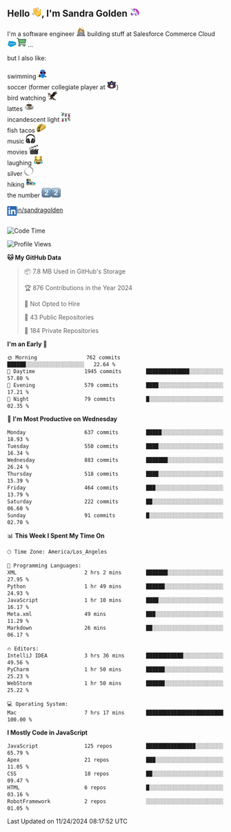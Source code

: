 ## Hello <img src="./static/emoji/wave.png" width="22" />, I'm Sandra Golden <img src="./static/emoji/unicorn-face.png" width="22" />

I'm a software engineer <img src="./static/emoji/female-technologist.png" width="22" /> building stuff at Salesforce Commerce Cloud <img src="./static/emoji/salesforce.png" width="22" /><img src="./static/emoji/commerce-cloud.png" width="22" />&nbsp;...

but I also like:<br/><br/>
swimming <img alt="swimming" src="./static/emoji/keep-swimming.png" width="22" /><br/>
soccer  (former collegiate player at <img src="./static/emoji/auburn.png" width="22" />)<br/>
bird watching <img src="./static/emoji/eagle.png" width="22" /><br/>
lattes <img src="./static/emoji/coffee.png" width="22" /><br/>
incandescent light <img src="./static/emoji/lights.png" width="22" /><br/>
fish tacos <img src="./static/emoji/taco.png" width="22" /><br/>
music <img src="./static/emoji/headphones.png" width="22" /><br/>
movies <img src="./static/emoji/movie-clapper.png" width="22" /><br/>
laughing <img src="./static/emoji/joy-cat.png" width="22" /><br/>
silver <img src="./static/emoji/silver-hoop.png" width="22" /><br/>
hiking <img src="./static/emoji/hiker.png" width="22" /><br/>
the number <img src="./static/emoji/two.png" width="22" /><img src="./static/emoji/two.png" width="22" />
<br/><br/>
<img align="left" alt="Sandra Golden | LinkedIn" width="22px" src="./static/emoji/linkedin.png" /> <a href="https://www.linkedin.com/in/sandragolden/">in/sandragolden</a>
<br/><br/>
<!--START_SECTION:waka-->
![Code Time](http://img.shields.io/badge/Code%20Time-749%20hrs%2035%20mins-blue)

![Profile Views](http://img.shields.io/badge/Profile%20Views-0-blue)

**🐱 My GitHub Data** 

> 📦 7.8 MB Used in GitHub's Storage 
 > 
> 🏆 876 Contributions in the Year 2024
 > 
> 🚫 Not Opted to Hire
 > 
> 📜 43 Public Repositories 
 > 
> 🔑 184 Private Repositories 
 > 
**I'm an Early 🐤** 

```text
🌞 Morning                762 commits         ██████░░░░░░░░░░░░░░░░░░░   22.64 % 
🌆 Daytime                1945 commits        ██████████████░░░░░░░░░░░   57.80 % 
🌃 Evening                579 commits         ████░░░░░░░░░░░░░░░░░░░░░   17.21 % 
🌙 Night                  79 commits          █░░░░░░░░░░░░░░░░░░░░░░░░   02.35 % 
```
📅 **I'm Most Productive on Wednesday** 

```text
Monday                   637 commits         █████░░░░░░░░░░░░░░░░░░░░   18.93 % 
Tuesday                  550 commits         ████░░░░░░░░░░░░░░░░░░░░░   16.34 % 
Wednesday                883 commits         ███████░░░░░░░░░░░░░░░░░░   26.24 % 
Thursday                 518 commits         ████░░░░░░░░░░░░░░░░░░░░░   15.39 % 
Friday                   464 commits         ███░░░░░░░░░░░░░░░░░░░░░░   13.79 % 
Saturday                 222 commits         ██░░░░░░░░░░░░░░░░░░░░░░░   06.60 % 
Sunday                   91 commits          █░░░░░░░░░░░░░░░░░░░░░░░░   02.70 % 
```


📊 **This Week I Spent My Time On** 

```text
🕑︎ Time Zone: America/Los_Angeles

💬 Programming Languages: 
XML                      2 hrs 2 mins        ███████░░░░░░░░░░░░░░░░░░   27.95 % 
Python                   1 hr 49 mins        ██████░░░░░░░░░░░░░░░░░░░   24.93 % 
JavaScript               1 hr 10 mins        ████░░░░░░░░░░░░░░░░░░░░░   16.17 % 
Meta.xml                 49 mins             ███░░░░░░░░░░░░░░░░░░░░░░   11.29 % 
Markdown                 26 mins             ██░░░░░░░░░░░░░░░░░░░░░░░   06.17 % 

🔥 Editors: 
IntelliJ IDEA            3 hrs 36 mins       ████████████░░░░░░░░░░░░░   49.56 % 
PyCharm                  1 hr 50 mins        ██████░░░░░░░░░░░░░░░░░░░   25.23 % 
WebStorm                 1 hr 50 mins        ██████░░░░░░░░░░░░░░░░░░░   25.22 % 

💻 Operating System: 
Mac                      7 hrs 17 mins       █████████████████████████   100.00 % 
```

**I Mostly Code in JavaScript** 

```text
JavaScript               125 repos           ████████████████░░░░░░░░░   65.79 % 
Apex                     21 repos            ███░░░░░░░░░░░░░░░░░░░░░░   11.05 % 
CSS                      18 repos            ██░░░░░░░░░░░░░░░░░░░░░░░   09.47 % 
HTML                     6 repos             █░░░░░░░░░░░░░░░░░░░░░░░░   03.16 % 
RobotFramework           2 repos             ░░░░░░░░░░░░░░░░░░░░░░░░░   01.05 % 
```




 Last Updated on 11/24/2024 08:17:52 UTC
<!--END_SECTION:waka-->
